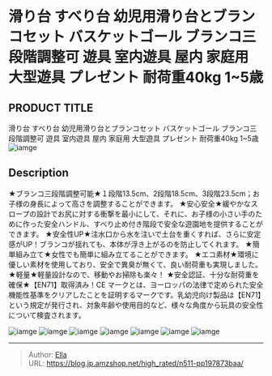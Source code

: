 # 滑り台 すべり台 幼児用滑り台とブランコセット バスケットゴール ブランコ三段階調整可 遊具 室内遊具 屋内 家庭用 大型遊具 プレゼント 耐荷重40kg 1~5歳


## PRODUCT TITLE 

滑り台 すべり台 幼児用滑り台とブランコセット バスケットゴール ブランコ三段階調整可 遊具 室内遊具 屋内 家庭用 大型遊具 プレゼント 耐荷重40kg 1~5歳![iamge](https://b2bfiles1.gigab2b.cn/image/wkseller/303/194873大滑梯/蓝色更新/20210628_670cf6e018a4b4a976952d2ce5b7842e.jpg)

## Description

★ブランコ三段階調整可能★１段階13.5cm、2段階18.5cm、3段階23.5cm；お子様の身長によって高さを調整することができます。
★安心安全★緩やかなスロープの設計でお尻に対する衝撃を最小にして、それに、お子様の小さい手のために作った安全ハンドル、すべり止め付き階段で安全な遊園地を提供することができます。
★安全性UP★注水口から水を注いで土台を重くすれば、さらに安定感がUP！ブランコが揺れても、本体が浮き上がるのを防止してくれます。
★簡単組み立て★女性でも簡単に組み立てることができます。
★エコ素材★環境に優しい素材を使用しており、安全で異臭が無くて、良い耐荷重も実現しました。
★軽量★軽量設計なので、移動やお掃除も楽々！
★安全認証、十分な耐荷重を確保★【EN71】取得済み！CE マークとは、ヨーロッパの法律で定められた安全機能性基準をクリアしたことを証明するマークです。乳幼児向け製品は【EN71】という規定が発行され、対象年齢や使用目的など、様々な角度から玩具の安全性について検査されます。



![iamge](https://b2bfiles1.gigab2b.cn/image/wkseller/303/194873大滑梯/蓝色更新/20210628_9800c60b13142e7190bae5bd960505a7.jpg)
![iamge](https://b2bfiles1.gigab2b.cn/image/wkseller/303/194873大滑梯/蓝色更新/20210628_21eca0dec00c22a12dde5f97e8c76f30.jpg)
![iamge](https://b2bfiles1.gigab2b.cn/image/wkseller/303/194873大滑梯/蓝色更新/20210628_24ef573947c13500d1cefe095e8847b5.jpg)
![iamge](https://b2bfiles1.gigab2b.cn/image/wkseller/303/194873大滑梯/蓝色更新/20210628_5927823e44ebe15ce3ffe187163dd322.jpg)
![iamge](https://b2bfiles1.gigab2b.cn/image/wkseller/303/194873大滑梯/蓝色更新/20210628_610ce52851569735abbf647f966cddd7.jpg)
![iamge](https://b2bfiles1.gigab2b.cn/image/wkseller/303/194873大滑梯/蓝色更新/20210628_6e396aa809b1199f9f7a2274788f8e90.jpg)
![iamge](https://b2bfiles1.gigab2b.cn/image/wkseller/303/194873大滑梯/蓝色更新/20210628_71ef0777f3ee6d0b7e69991f6d6e08c9.jpg)


---

> Author: [Ella](https://blog.jp.amzshop.net/)  
> URL: https://blog.jp.amzshop.net/high_rated/n511-pp197873baa/  

